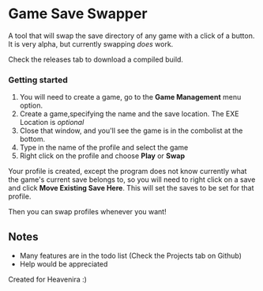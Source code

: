 # Game Save Swapper

A tool that will swap the save directory of any game with a click of a button.
It is very alpha, but currently swapping _does_ work.

Check the releases tab to download a compiled build.

### Getting started
1. You will need to create a game, go to the **Game Management** menu option.
2. Create a game,specifying the name and the save location. The EXE Location is *optional*
3. Close that window, and you'll see the game is in the combolist at the bottom. 
4. Type in the name of the profile and select the game
5. Right click on the profile and choose **Play** or **Swap**
   
Your profile is created, except the program does not know currently what the game's current save belongs to, so you will need to right click on a save and click **Move Existing Save Here**. This will set the saves to be set for that profile.

Then you can swap profiles whenever you want!


## Notes

* Many features are in the todo list (Check the Projects tab on Github)
* Help would be appreciated 

Created for Heavenira :)